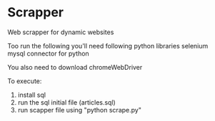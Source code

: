 # Scrapper
Web scrapper for dynamic websites

Too run the following you'll need following python libraries
  selenium  
  mysql connector for python 
 
 You also need to download chromeWebDriver
 
 To execute: 
 1. install sql
 2. run the sql initial file (articles.sql)
 3. run scapper file using "python scrape.py"
